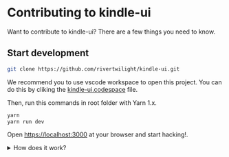 # Contributing to kindle-ui

Want to contribute to kindle-ui? There are a few things you need to know.

## Start development

```bash
git clone https://github.com/rivertwilight/kindle-ui.git
```

We recommend you to use vscode workspace to open this project. You can do this by cliking the [kindle-ui.codespace](./kindle-ui.code-workspace) file.

Then, run this commands in root folder with Yarn 1.x.

```bash
yarn
yarn run dev
```

Open [https://localhost:3000](https://localhost:3000) at your browser and start hacking!.

<details>
    <summary>How does it work?</summary>
    
    We use yarn's workspace to manage the dependency, which is enabled in package.json by:

    ```json
    "workspaces": [
        "packages/*"
    ]
    ```

    In the [docs](./packages/docs/) folder, we'll link '@kindle-ui/core' to local version instead of the online so we can test the component locally.

    ```json
    "dependencies": {
        "@kindle-ui/core": "workspace:*",
    }
    ```
</detials>

## 常见问题

### I. 抛出“Can't resolve 'kindle-ui'...”之类的错误

请尝试以下三种解决方案：

1. 检查`dist`文件夹是否为空，如果是，运行`npm run build`构建生产包，然后运行`npm run dev`。

2. 检查`playground/node_modules/kindle-ui`是否存在并链接到根目录。 如果没有，你可能需要在 `playgrpund` 文件夹中手动运行 `npm i ../ -save`。

3. 如果 1 和 2 都不起作用，打开两个终端，在第一个终端运行`npm run build-watch`，在另一个终端运行`npm run start-playground`。

## Reference

- [YouTube](https://www.youtube.com/watch?v=jsooU1Hgaf4)
